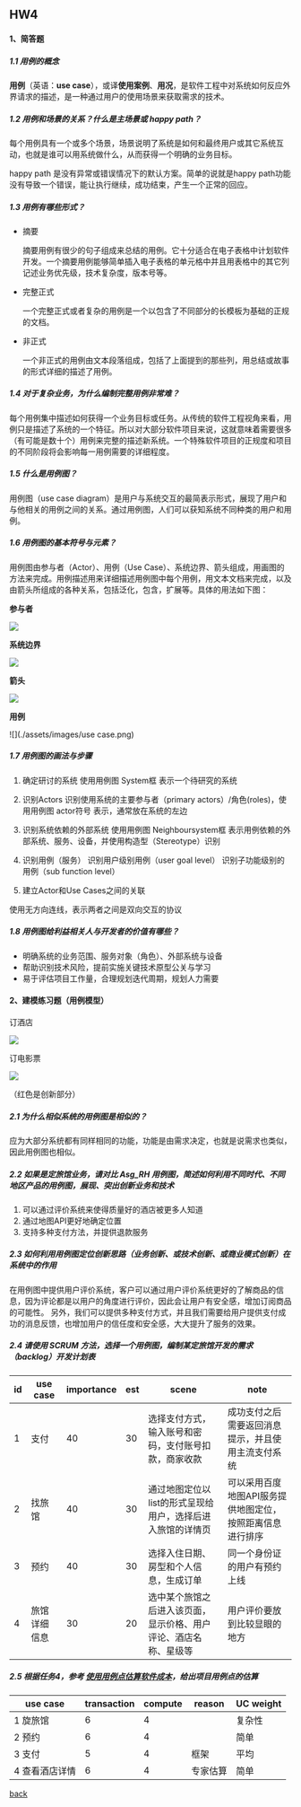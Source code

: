 ## HW4

#### 1、简答题

##### 1.1 用例的概念

**用例**（英语：**use case**），或译**使用案例**、**用况**，是软件工程中对系统如何反应外界请求的描述，是一种通过用户的使用场景来获取需求的技术。

##### 1.2 用例和场景的关系？什么是主场景或 happy path？

每个用例具有一个或多个场景，场景说明了系统是如何和最终用户或其它系统互动，也就是谁可以用系统做什么，从而获得一个明确的业务目标。

happy path 是没有异常或错误情况下的默认方案。简单的说就是happy path功能没有导致一个错误，能让执行继续，成功结束，产生一个正常的回应。

##### 1.3 用例有哪些形式？

* 摘要

  摘要用例有很少的句子组成来总结的用例。它十分适合在电子表格中计划软件开发。一个摘要用例能够简单插入电子表格的单元格中并且用表格中的其它列记述业务优先级，技术复杂度，版本号等。

* 完整正式

  一个完整正式或者复杂的用例是一个以包含了不同部分的长模板为基础的正规的文档。

* 非正式

  一个非正式的用例由文本段落组成，包括了上面提到的那些列，用总结或故事的形式详细的描述了用例。

##### 1.4 对于复杂业务，为什么编制完整用例非常难？

每个用例集中描述如何获得一个业务目标或任务。从传统的软件工程视角来看，用例只是描述了系统的一个特征。所以对大部分软件项目来说，这就意味着需要很多（有可能是数十个）用例来完整的描述新系统。一个特殊软件项目的正规度和项目的不同阶段将会影响每一用例需要的详细程度。

##### 1.5 什么是用例图？

用例图（use case diagram）是用户与系统交互的最简表示形式，展现了用户和与他相关的用例之间的关系。通过用例图，人们可以获知系统不同种类的用户和用例。

##### 1.6 用例图的基本符号与元素？

用例图由参与者（Actor）、用例（Use Case）、系统边界、箭头组成，用画图的方法来完成。用例描述用来详细描述用例图中每个用例，用文本文档来完成，以及由箭头所组成的各种关系，包括泛化，包含，扩展等。具体的用法如下图：

**参与者**

![](./assets/images/actor.png)

**系统边界**

![](./assets/images/system.png)

**箭头**

![](./assets/images/vector.png)

**用例**

![](./assets/images/use case.png)

##### 1.7 用例图的画法与步骤

1. 确定研讨的系统
  使用用例图 System框 表示一个待研究的系统

2. 识别Actors
  识别使用系统的主要参与者（primary actors）/角色(roles)，使用用例图 actor符号 表示，通常放在系统的左边

3. 识别系统依赖的外部系统
  使用用例图 Neighboursystem框 表示用例依赖的外部系统、服务、设备，并使用构造型（Stereotype）识别

4. 识别用例（服务）
  识别用户级别用例（user goal level）
  识别子功能级别的用例（sub function level）

5. 建立Actor和Use Cases之间的关联

  使用无方向连线，表示两者之间是双向交互的协议

##### 1.8 用例图给利益相关人与开发者的价值有哪些？

- 明确系统的业务范围、服务对象（角色）、外部系统与设备
- 帮助识别技术风险，提前实施关键技术原型公关与学习
- 易于评估项目工作量，合理规划迭代周期，规划人力需要

#### 2、建模练习题（用例模型）

订酒店

![](./assets/images/uml1.png)

订电影票

![](./assets/images/uml2.png)

（红色是创新部分）

##### 2.1 为什么相似系统的用例图是相似的？

应为大部分系统都有同样相同的功能，功能是由需求决定，也就是说需求也类似，因此用例图也相似。

##### 2.2 如果是定旅馆业务，请对比 Asg_RH 用例图，简述如何利用不同时代、不同地区产品的用例图，展现、突出创新业务和技术

1. 可以通过评价系统来使得质量好的酒店被更多人知道
2. 通过地图API更好地确定位置
3. 支持多种支付方法，并提供退款服务

##### 2.3 如何利用用例图定位创新思路（业务创新、或技术创新、或商业模式创新）在系统中的作用

在用例图中提供用户评价系统，客户可以通过用户评价系统更好的了解商品的信息，因为评论都是以用户的角度进行评价，因此会让用户有安全感，增加订阅商品的可能性。
另外，我们可以提供多种支付方式，并且我们需要给用户提供支付成功的消息反馈，也增加用户的信任度和安全感，大大提升了服务的效果。

##### 2.4 请使用 SCRUM 方法，选择一个用例图，编制某定旅馆开发的需求（backlog）开发计划表

| id   | use case     | importance | est  | scene                                                        | note                                                      |
| ---- | ------------ | ---------- | ---- | ------------------------------------------------------------ | --------------------------------------------------------- |
| 1    | 支付         | 40         | 30   | 选择支付方式，输入账号和密码，支付账号扣款，商家收款         | 成功支付之后需要返回消息提示，并且使用主流支付系统        |
| 2    | 找旅馆       | 40         | 30   | 通过地图定位以list的形式呈现给用户，选择后进入旅馆的详情页   | 可以采用百度地图API服务提供地图定位，按照距离信息进行排序 |
| 3    | 预约         | 40         | 30   | 选择入住日期、房型和个人信息，生成订单                       | 同一个身份证的用户有预约上线                              |
| 4    | 旅馆详细信息 | 30         | 20   | 选中某个旅馆之后进入该页面，显示价格、用户评论、酒店名称、星级等 | 用户评价要放到比较显眼的地方                              |

##### 2.5 根据任务4，参考 [使用用例点估算软件成本](https://www.ibm.com/developerworks/cn/rational/edge/09/mar09/collaris_dekker/index.html)，给出项目用例点的估算

| use case       | transaction | compute | reason   | UC weight |
| -------------- | ----------- | ------- | -------- | --------- |
| 1 旋旅馆       | 6           | 4       |          | 复杂性    |
| 2 预约         | 6           | 4       |          | 简单      |
| 3 支付         | 5           | 4       | 框架     | 平均      |
| 4 查看酒店详情 | 6           | 4       | 专家估算 | 简单      |

[back](./)
